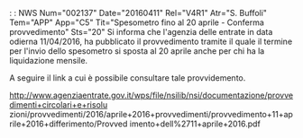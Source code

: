  :  : NWS Num="002137" Date="20160411" Rel="V4R1" Atr="S. Buffoli" Tem="APP" App="C5" Tit="Spesometro fino al 20 aprile - Conferma provvedimento" Sts="20"
Si informa che l'agenzia delle entrate in data odierna 11/04/2016, ha pubblicato il provvedimento tramite il quale il termine per l'invio dello spesometro si sposta al 20 aprile anche per chi ha la
liquidazione mensile.

A seguire il link a cui è possibile consultare tale provvidemento.

http://www.agenziaentrate.gov.it/wps/file/nsilib/nsi/documentazione/provvedimenti+circolari+e+risolu
zioni/provvedimenti/2016/aprile+2016+provvedimenti/provvedimento+11+aprile+2016+differimento/Provved
imento+dell%2711+aprile+2016.pdf

